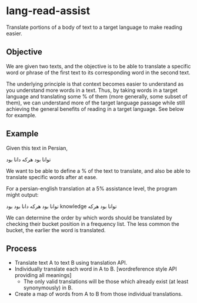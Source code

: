 # lang-read-assist
Translate portions of a body of text to a target language to make reading easier. 

## Objective 
We are given two texts, and the objective is to be able to translate a specific word or phrase of the first text to its corresponding word in the second text.

The underlying principle is that context becomes easier to understand as you understand more words in a text. Thus, by taking words in a target language and translating some % of them (more generally, some subset of them), we can understand more of the target language passage while still achieving the general benefits of reading in a target language. See below for example.

## Example
Given this text in Persian,

توانا بود هرکه دانا بود

We want to be able to define a % of the text to translate, and also be able to translate specific words after at ease.

For a persian-english translation at a 5% assistance level, the program might output:

توانا بود هرکه دانا بود
بود knowledge توانا بود هرکه

We can determine the order by which words should be translated by checking their bucket position in a frequency list. The less common the bucket, the earlier the word is translated.


## Process
- Translate text A to text B using translation API.
- Individually translate each word in A to B. [wordreference style API providing all meanings]
	- The only valid translations will be those which already exist (at least synonymously) in B.
- Create a map of words from A to B from those individual translations.
